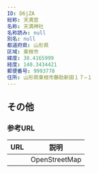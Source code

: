 ```yaml
---
ID: D6jZA
総称: 天満宮
名称: 天満神社
名称読み: null
別名: null
都道府県: 山形県
区域: 東根市
緯度: 38.4165999
経度: 140.3434421
郵便番号: 9993778
住所: 山形県東根市藤助新田１７−１
---
```


## その他

### 参考URL

| URL | 説明          |
| --- | ------------- |
|     | OpenStreetMap |
